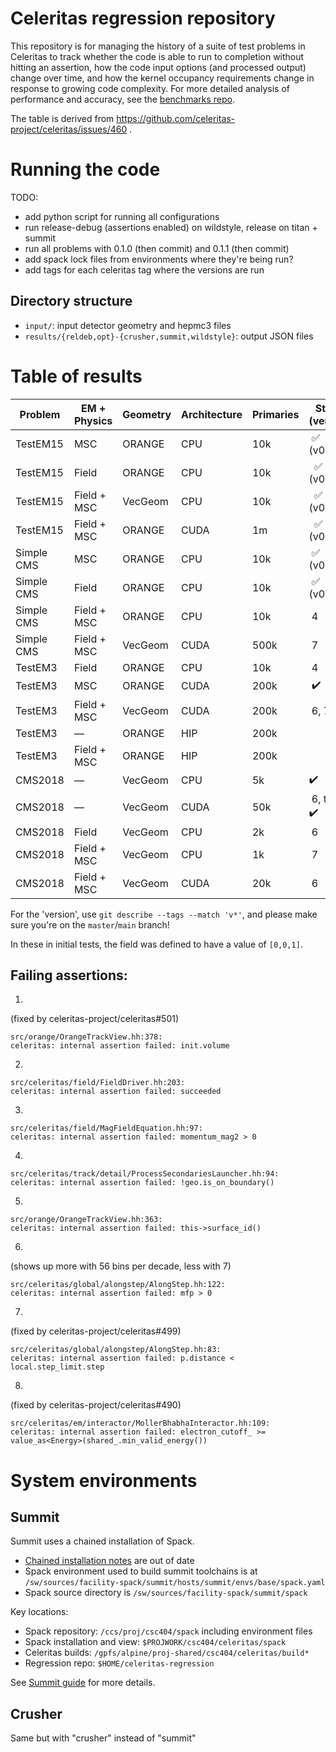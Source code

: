 # Celeritas regression repository

This repository is for managing the history of a suite of test problems in
Celeritas to track whether the code is able to run to completion without
hitting an assertion, how the code input options (and processed output) change
over time, and how the kernel occupancy requirements change in response to
growing code complexity.  For more detailed analysis of performance and
accuracy, see the [benchmarks
repo](https://github.com/celeritas-project/benchmarks).

The table is derived from https://github.com/celeritas-project/celeritas/issues/460 .

# Running the code

TODO:
- add python script for running all configurations
- run release-debug (assertions enabled) on wildstyle, release on titan + summit
- run all problems with 0.1.0 (then commit) and 0.1.1 (then commit)
- add spack lock files from environments where they're being run?
- add tags for each celeritas tag where the versions are run

## Directory structure

- `input/`: input detector geometry and hepmc3 files
- `results/{reldeb,opt}-{crusher,summit,wildstyle}`: output JSON files

# Table of results

Problem | EM + Physics | Geometry | Architecture | Primaries | Status (version)
-- | -- | -- | -- | -- | --
TestEM15 | MSC | ORANGE | CPU | 10k |  ✅ (v0.1.0)
TestEM15 | Field | ORANGE | CPU | 10k |   ✅ (v0.1.0)
TestEM15 | Field + MSC | VecGeom | CPU | 10k |   ✅ (v0.1.0)
TestEM15 | Field + MSC | ORANGE | CUDA | 1m |   ✅ (v0.1.0)
Simple CMS | MSC | ORANGE | CPU | 10k |  ✅ (v0.1.1)
Simple CMS | Field | ORANGE | CPU | 10k |  ✅ (v0.1.1)
Simple CMS | Field + MSC | ORANGE | CPU | 10k |  4
Simple CMS | Field + MSC | VecGeom | CUDA | 500k |  7
TestEM3 | Field | ORANGE | CPU | 10k |  4
TestEM3 | MSC | ORANGE | CUDA | 200k |  ✔️
TestEM3 | Field + MSC | VecGeom | CUDA | 200k |  6, 7
TestEM3 | — | ORANGE | HIP | 200k |  
TestEM3 | Field + MSC | ORANGE | HIP | 200k |  
CMS2018 | — | VecGeom | CPU | 5k |  ✔️
CMS2018 | — | VecGeom | CUDA | 50k |  6, then ✔️
CMS2018 | Field | VecGeom | CPU | 2k |  6
CMS2018 | Field + MSC | VecGeom | CPU | 1k |  7
CMS2018 | Field + MSC | VecGeom | CUDA | 20k |  6

For the 'version', use `git describe --tags --match 'v*'`, and please make sure
you're on the `master`/`main` branch!

In these in initial tests, the field was defined to have a value of `[0,0,1]`.

## Failing assertions:

1.
(fixed by celeritas-project/celeritas#501)
```
src/orange/OrangeTrackView.hh:378:
celeritas: internal assertion failed: init.volume
```
2.
```
src/celeritas/field/FieldDriver.hh:203:
celeritas: internal assertion failed: succeeded
```
3.
```
src/celeritas/field/MagFieldEquation.hh:97:
celeritas: internal assertion failed: momentum_mag2 > 0
```
4.
```
src/celeritas/track/detail/ProcessSecondariesLauncher.hh:94:
celeritas: internal assertion failed: !geo.is_on_boundary()
```
5.
```
src/orange/OrangeTrackView.hh:363:
celeritas: internal assertion failed: this->surface_id()
```
6.
(shows up more with 56 bins per decade, less with 7)
```
src/celeritas/global/alongstep/AlongStep.hh:122:
celeritas: internal assertion failed: mfp > 0
```
7.
(fixed by celeritas-project/celeritas#499)
```
src/celeritas/global/alongstep/AlongStep.hh:83:
celeritas: internal assertion failed: p.distance < local.step_limit.step
```
8.
(fixed by celeritas-project/celeritas#490)
```
src/celeritas/em/interactor/MollerBhabhaInteractor.hh:109:
celeritas: internal assertion failed: electron_cutoff_ >= value_as<Energy>(shared_.min_valid_energy())
```

# System environments

## Summit

Summit uses a chained installation of Spack.
- [Chained installation
  notes](https://docs.olcf.ornl.gov/software/spack_env/summit_spack_env.html#getting-started)
  are out of date
- Spack environment used to build summit toolchains is at
  `/sw/sources/facility-spack/summit/hosts/summit/envs/base/spack.yaml`
- Spack source directory is `/sw/sources/facility-spack/summit/spack`

Key locations:

- Spack repository: `/ccs/proj/csc404/spack` including environment files
- Spack installation and view: `$PROJWORK/csc404/celeritas/spack`
- Celeritas builds: `/gpfs/alpine/proj-shared/csc404/celeritas/build*`
- Regression repo: `$HOME/celeritas-regression`

See [Summit guide](https://docs.olcf.ornl.gov/systems/summit_user_guide.html)
for more details.

## Crusher

Same but with "crusher" instead of "summit"
